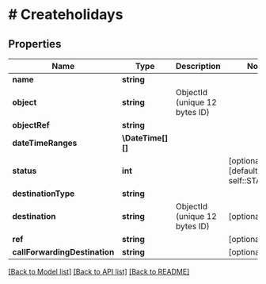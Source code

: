 # # Createholidays

## Properties

Name | Type | Description | Notes
------------ | ------------- | ------------- | -------------
**name** | **string** |  |
**object** | **string** | ObjectId (unique 12 bytes ID) |
**objectRef** | **string** |  |
**dateTimeRanges** | **\DateTime[][]** |  |
**status** | **int** |  | [optional] [default to self::STATUS_1]
**destinationType** | **string** |  |
**destination** | **string** | ObjectId (unique 12 bytes ID) | [optional]
**ref** | **string** |  | [optional]
**callForwardingDestination** | **string** |  | [optional]

[[Back to Model list]](../../README.md#models) [[Back to API list]](../../README.md#endpoints) [[Back to README]](../../README.md)
